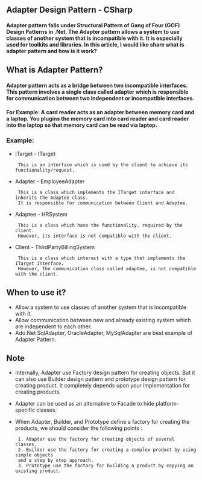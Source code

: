 ## Adapter Design Pattern - CSharp
#### Adapter pattern falls under Structural Pattern of Gang of Four (GOF) Design Patterns in .Net. The Adapter pattern allows a system to use classes of another system that is incompatible with it. It is especially used for toolkits and libraries. In this article, I would like share what is adapter pattern and how is it work?
## What is Adapter Pattern?
#### Adapter pattern acts as a bridge between two incompatible interfaces. This pattern involves a single class called adapter which is responsible for communication between two independent or incompatible interfaces.
#### For Example: A card reader acts as an adapter between memory card and a laptop. You plugins the memory card into card reader and card reader into the laptop so that memory card can be read via laptop.

### Example:
 - ITarget - ITarget
	
		This is an interface which is used by the client to achieve its functionality/request.
 
 - Adapter - EmployeeAdapter
	
		This is a class which implements the ITarget interface and inherits the Adaptee class. 
		It is responsible for communication between Client and Adaptee.

 - Adaptee - HRSystem
	
		This is a class which have the functionality, required by the client. 
		However, its interface is not compatible with the client.

 - Client - ThirdPartyBillingSystem
 
		This is a class which interact with a type that implements the ITarget interface.
		However, the communication class called adaptee, is not compatible with the client.
	
	
## When to use it?
 - Allow a system to use classes of another system that is incompatible with it.
 - Allow communication between new and already existing system which are independent to each other.
 - Ado.Net SqlAdapter, OracleAdapter, MySqlAdapter are best example of Adapter Pattern.
 
## Note
 - Internally, Adapter use Factory design pattern for creating objects. But it can also use Builder design pattern and prototype design pattern for creating product. It completely depends upon your implementation for creating products.
 - Adapter can be used as an alternative to Facade to hide platform-specific classes.
 - When Adapter, Builder, and Prototype define a factory for creating the products, we should consider the following points :
		
		1. Adapter use the factory for creating objects of several classes.
		2. Builder use the factory for creating a complex product by using simple objects
		and a step by step approach.
		3. Prototype use the factory for building a product by copying an existing product.